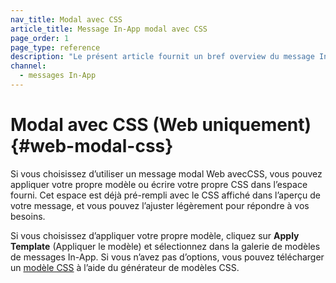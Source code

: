 ```yaml
---
nav_title: Modal avec CSS
article_title: Message In-App modal avec CSS
page_order: 1
page_type: reference
description: "Le présent article fournit un bref overview du message In-App modal Web avec CSS."
channel:
  - messages In-App
---
```


# Modal avec CSS (Web uniquement) {#web-modal-css}

Si vous choisissez d’utiliser un message modal Web avecCSS, vous pouvez appliquer votre propre modèle ou écrire votre propre CSS dans l’espace fourni. Cet espace est déjà pré-rempli avec le CSS affiché dans l’aperçu de votre message, et vous pouvez l’ajuster légèrement pour répondre à vos besoins.

Si vous choisissez d’appliquer votre propre modèle, cliquez sur **Apply Template** (Appliquer le modèle) et sélectionnez dans la galerie de modèles de messages In-App. Si vous n’avez pas d’options, vous pouvez télécharger un [modèle CSS]({{site.baseurl}}/user_guide/message_building_by_channel/in-app_messages/customize/color_profiles_and_css/#in-app-message-templates) à l’aide du générateur de modèles CSS.
